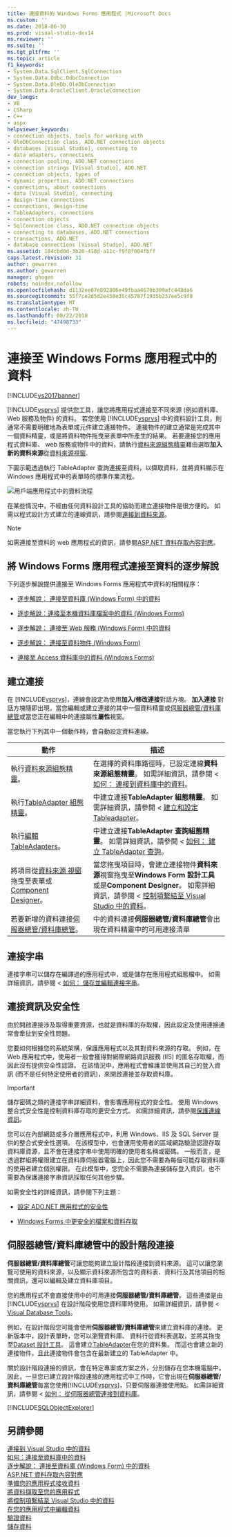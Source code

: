 ```yaml
---
title: 連接資料的 Windows Forms 應用程式 |Microsoft Docs
ms.custom: ''
ms.date: 2018-06-30
ms.prod: visual-studio-dev14
ms.reviewer: ''
ms.suite: ''
ms.tgt_pltfrm: ''
ms.topic: article
f1_keywords:
- System.Data.SqlClient.SqlConnection
- System.Data.Odbc.OdbcConnection
- System.Data.OleDb.OleDbConnection
- System.Data.OracleClient.OracleConnection
dev_langs:
- VB
- CSharp
- C++
- aspx
helpviewer_keywords:
- connection objects, tools for working with
- OleDbConnection class, ADO.NET connection objects
- databases [Visual Studio], connecting to
- data adapters, connections
- connection pooling, ADO.NET connections
- connection strings [Visual Studio], ADO.NET
- connection objects, types of
- dynamic properties, ADO.NET connections
- connections, about connections
- data [Visual Studio], connecting
- design-time connections
- connections, design-time
- TableAdapters, connections
- connection objects
- SqlConnection class, ADO.NET connection objects
- connecting to databases, ADO.NET connections
- transactions, ADO.NET
- database connections [Visual Studio], ADO.NET
ms.assetid: 184cbd0d-3b26-418d-a11c-f9f8f004fbff
caps.latest.revision: 31
author: gewarren
ms.author: gewarren
manager: ghogen
robots: noindex,nofollow
ms.openlocfilehash: d1132ee07e892886e49fbaa4670b309afc448da6
ms.sourcegitcommit: 55f7ce2d5d2e458e35c45787f1935b237ee5c9f8
ms.translationtype: MT
ms.contentlocale: zh-TW
ms.lasthandoff: 08/22/2018
ms.locfileid: "47498733"
---
```

# <a name="connecting-to-data-in-windows-forms-applications"></a>連接至 Windows Forms 應用程式中的資料
[!INCLUDE[vs2017banner](../includes/vs2017banner.md)]

[!INCLUDE[vsprvs](../includes/vsprvs-md.md)] 提供您工具，讓您將應用程式連接至不同來源 (例如資料庫、Web 服務及物件) 的資料。 若您使用 [!INCLUDE[vsprvs](../includes/vsprvs-md.md)] 中的資料設計工具，則通常不需要明確地為表單或元件建立連接物件。 連接物件的建立通常是完成其中一個資料精靈，或是將資料物件拖曳至表單中所產生的結果。 若要連接您的應用程式資料庫、 web 服務或物件中的資料，請執行[資料來源組態精靈](http://msdn.microsoft.com/library/c4df7de5-5da0-4064-940c-761dd6d9e28f)藉由選取**加入新的資料來源**從[資料來源視窗](http://msdn.microsoft.com/library/0d20f699-cc95-45b3-8ecb-c7edf1f67992).  
  
 下圖示範透過執行 TableAdapter 查詢連接至資料，以擷取資料，並將資料顯示在 Windows 應用程式中的表單時的標準作業流程。  
  
 ![用戶端應用程式中的資料流程](../data-tools/media/clientdatadiagram.gif "ClientDataDiagram")  
  
 在某些情況中，不經由任何資料設計工具的協助而建立連接物件是很方便的。 如需以程式設計方式建立的連線資訊，請參閱[連接到資料來源](http://msdn.microsoft.com/library/9abc3f92-1be3-4e1a-b360-762dc689650e)。  
  
> [!NOTE]
>  如需連接至資料的 web 應用程式的資訊，請參閱[ASP.NET 資料存取內容對應](http://msdn.microsoft.com/en-us/f9219396-a0fa-481f-894d-e3d9c67d64f2)。  
  
## <a name="walkthroughs-for-connecting-windows-forms-applications-to-data"></a>將 Windows Forms 應用程式連接至資料的逐步解說  
 下列逐步解說提供連接至 Windows Forms 應用程式中資料的相關程序：  
  
-   [逐步解說： 連接至資料庫 (Windows Form) 中的資料](http://msdn.microsoft.com/library/02d39aa6-8993-4602-be13-a13536af3d1c)  
  
-   [逐步解說：連接至本機資料庫檔案中的資料 (Windows Forms)](../data-tools/walkthrough-connecting-to-data-in-a-local-database-file-windows-forms.md)  
  
-   [逐步解說： 連接至 Web 服務 (Windows Form) 中的資料](http://msdn.microsoft.com/library/079fb9b0-c733-40c1-acd1-d0d68834354d)  
  
-   [逐步解說： 連接至資料物件 (Windows Form)](http://msdn.microsoft.com/library/21a7fba2-b38b-4726-8cbe-d22154b75a05)  
  
-   [連接至 Access 資料庫中的資料 (Windows Forms)](../data-tools/connect-to-data-in-an-access-database-windows-forms.md)  
  
## <a name="creating-connections"></a>建立連接  
 在  [!INCLUDE[vsprvs](../includes/vsprvs-md.md)]，連線會設定為使用**加入/修改連接**對話方塊。 **加入連接** 對話方塊隨即出現，當您編輯或建立連接的其中一個資料精靈或[伺服器總管/資料庫總管](http://msdn.microsoft.com/library/4ea29b3b-bbb2-45e4-9082-eaf635c41c4d)或當您正在編輯中的連接屬性**屬性**視窗。  
  
 當您執行下列其中一個動作時，會自動設定資料連線。  
  
|動作|描述|  
|------------|-----------------|  
|執行[資料來源組態精靈](http://msdn.microsoft.com/library/c4df7de5-5da0-4064-940c-761dd6d9e28f)。|在選擇的資料庫路徑時，已設定連線**資料來源組態精靈**。 如需詳細資訊，請參閱 <<c0> [ 如何： 連接到資料庫中的資料](../data-tools/how-to-connect-to-data-in-a-database.md)。|  
|執行[TableAdapter 組態精靈](http://msdn.microsoft.com/library/3a373dd9-7b34-4d3c-a48b-69414512bac8)。|中建立連接**TableAdapter 組態精靈**。 如需詳細資訊，請參閱 <<c0> [ 建立和設定 Tableadapter](../data-tools/create-and-configure-tableadapters.md)。|  
|執行[編輯 TableAdapters](../data-tools/editing-tableadapters.md)。|中建立連接**TableAdapter 查詢組態精靈**。 如需詳細資訊，請參閱 <<c0> [ 如何： 建立 TableAdapter 查詢](../data-tools/how-to-create-tableadapter-queries.md)。|  
|將項目從[資料來源 視窗](http://msdn.microsoft.com/library/0d20f699-cc95-45b3-8ecb-c7edf1f67992)拖曳至表單或[Component Designer](http://msdn.microsoft.com/library/61a3a450-5b15-465e-bd9a-72a6c8c2b282)。|當您拖曳項目時，會建立連接物件**資料來源**視窗拖曳至**Windows Form 設計工具**或是**Component Designer**。 如需詳細資訊，請參閱 <<c0> [ 控制項繫結至 Visual Studio 中的資料](../data-tools/bind-controls-to-data-in-visual-studio.md)。|  
|若要新增的資料連接[伺服器總管/資料庫總管](http://msdn.microsoft.com/library/4ea29b3b-bbb2-45e4-9082-eaf635c41c4d)。|中的資料連接**伺服器總管/資料庫總管**會出現在資料精靈中的可用連接清單|  
  
## <a name="connection-strings"></a>連接字串  
 連接字串可以儲存在編譯過的應用程式中，或是儲存在應用程式組態檔中。 如需詳細資訊，請參閱 <<c0> [ 如何： 儲存並編輯連接字串](~/E:/Repos/visualstudio-docs-pr/docs/data-tools/how-to-save-and-edit-connection-strings.md)。  
  
## <a name="connection-information-and-security"></a>連接資訊及安全性  
 由於開啟連接涉及取得重要資源，也就是資料庫的存取權，因此設定及使用連接通常會牽扯到安全性問題。  
  
 您要如何根據您的系統架構，保護應用程式以及其對資料來源的存取。 例如，在 Web 應用程式中，使用者一般會獲得對網際網路資訊服務 (IIS) 的匿名存取權，而因此沒有提供安全性認證。 在該情況中，應用程式會維護並使用其自己的登入資訊 (而不是任何特定使用者的資訊)，來開啟連接並存取資料庫。  
  
> [!IMPORTANT]
>  儲存密碼之類的連接字串詳細資料，會影響應用程式的安全性。 使用 Windows 整合式安全性是控制資料庫存取的更安全方式。 如需詳細資訊，請參閱[保護連線資訊](http://msdn.microsoft.com/library/1471f580-bcd4-4046-bdaf-d2541ecda2f4)。  
  
 您可以在內部網路或多介層應用程式中，利用 Windows、IIS 及 SQL Server 提供的整合式安全性選項。 在該模型中，也會運用使用者的區域網路驗證認證存取資料庫資源，且不會在連接字串中使用明確的使用者名稱或密碼。 一般而言，是透過群組將權限建立在資料庫伺服器電腦上，因此您不需要為每個可能存取資料庫的使用者建立個別權限。 在此模型中，您完全不需要為連接儲存登入資訊，也不需要為保護連接字串資訊採取任何其他步驟。  
  
 如需安全性的詳細資訊，請參閱下列主題：  
  
-   [設定 ADO.NET 應用程式的安全性](http://msdn.microsoft.com/library/005a1d43-6ee5-471e-ad98-1d30a44d49d5)  
  
-   [Windows Forms 中更安全的檔案和資料存取](http://msdn.microsoft.com/library/3cd3e55b-2f5e-40dd-835d-f50f7ce08967)  
  
## <a name="design-time-connections-in-server-explorerdatabase-explorer"></a>伺服器總管/資料庫總管中的設計階段連接  
 **伺服器總管/資料庫總管**可讓您能夠建立設計階段連接到資料來源。 這可以讓您瀏覽可使用的資料來源，以及顯示資料來源所包含的資料表、資料行及其他項目的相關資訊，還可以編輯及建立資料庫項目。  
  
 您的應用程式不會直接使用中的可用連接**伺服器總管/資料庫總管**。 這些連接是由 [!INCLUDE[vsprvs](../includes/vsprvs-md.md)] 在設計階段使用您資料庫時使用。 如需詳細資訊，請參閱 < [Visual Database Tools](http://msdn.microsoft.com/en-us/6b145922-2f00-47db-befc-bf351b4809a1)。  
  
 例如，在設計階段您可能會使用**伺服器總管/資料庫總管**來建立資料庫的連接。 更新版本中，設計表單時，您可以瀏覽資料庫、 資料行從資料表選取，並將其拖曳至[Dataset 設計工具](../data-tools/creating-and-editing-typed-datasets.md)。 這會建立[TableAdapter](../data-tools/tableadapter-overview.md)在您的資料集。 而這也會建立新的連接物件，且此連接物件會包含在最新建立的 TableAdapter 中。  
  
 關於設計階段連接的資訊，會在特定專案或方案之外，分別儲存在您本機電腦中。 因此，一旦您已建立設計階段連接的應用程式中工作時，它會出現在**伺服器總管/資料庫總管**每當您使用[!INCLUDE[vsprvs](../includes/vsprvs-md.md)]，只要伺服器連接使用點。 如需詳細資訊，請參閱 <<c0> [ 如何： 從伺服器總管連接到資料庫](http://msdn.microsoft.com/en-us/7c1c3067-0d77-471b-872b-639f9f50db74)。  
  
 [!INCLUDE[SQLObjectExplorer](../includes/sqlobjectexplorer-md.md)]  
  
## <a name="see-also"></a>另請參閱  
 [連接到 Visual Studio 中的資料](../data-tools/connecting-to-data-in-visual-studio.md)   
 [如何：連接至資料庫中的資料](../data-tools/how-to-connect-to-data-in-a-database.md)   
 [逐步解說： 連接至資料庫 (Windows Form) 中的資料](http://msdn.microsoft.com/library/02d39aa6-8993-4602-be13-a13536af3d1c)   
 [ASP.NET 資料存取內容對應](http://msdn.microsoft.com/en-us/f9219396-a0fa-481f-894d-e3d9c67d64f2)   
 [準備您的應用程式接收資料](http://msdn.microsoft.com/library/c17bdb7e-c234-4f2f-9582-5e55c27356ad)   
 [將資料擷取至您的應用程式](../data-tools/fetching-data-into-your-application.md)   
 [將控制項繫結至 Visual Studio 中的資料](../data-tools/bind-controls-to-data-in-visual-studio.md)   
 [在您的應用程式中編輯資料](../data-tools/editing-data-in-your-application.md)   
 [驗證資料](http://msdn.microsoft.com/library/b3a9ee4e-5d4d-4411-9c56-c811f2b4ee7e)   
 [儲存資料](../data-tools/saving-data.md)